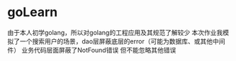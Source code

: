 # goLearn
由于本人初学golang，所以对golang的工程应用及其规范了解较少
本次作业我模拟了一个搜索用户的场景，dao层屏蔽底层的error（可能为数据库、或其他中间件）
业务代码层面屏蔽了NotFound错误
但不能忽略其他错误